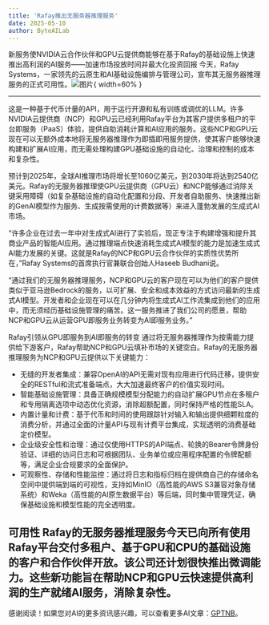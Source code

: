 ```yaml
---
title: 'Rafay推出无服务器推理服务'
date: 2025-05-10
author: ByteAILab
---
```


新服务使NVIDIA云合作伙伴和GPU云提供商能够在基于Rafay的基础设施上快速推出高利润的AI服务——加速市场投放时间并最大化投资回报
今天，Rafay Systems，一家领先的云原生和AI基础设施编排与管理公司，宣布其无服务器推理服务的正式可用性。![图片](https://ai-techpark.com/wp-content/uploads/Rafay-Launches.jpg){ width=60% }

---
这是一种基于代币计量的API，用于运行开源和私有训练或调优的LLM。许多NVIDIA云提供商（NCP）和GPU云已经利用Rafay平台为其客户提供多租户的平台即服务（PaaS）体验，提供自助消耗计算和AI应用的服务。这些NCP和GPU云现在可以无额外成本地将无服务器推理作为即插即用服务提供，使其客户能够快速构建和扩展AI应用，而无需处理构建GPU基础设施的自动化、治理和控制的成本和复杂性。

预计到2025年，全球AI推理市场将增长至1060亿美元，到2030年将达到2540亿美元。Rafay的无服务器推理使GPU云提供商（GPU云）和NCP能够通过消除关键采用障碍（如复杂基础设施的自动化配置和分段、开发者自助服务、快速推出新的GenAI模型作为服务、生成按需使用的计费数据等）来进入蓬勃发展的生成式AI市场。

“许多企业在过去一年中对生成式AI进行了实验后，现正专注于构建增强和提升其商业产品的智能AI应用。通过推理端点快速消耗生成式AI模型的能力是加速生成式AI能力发展的关键。这就是Rafay的NCP和GPU云合作伙伴的实质性优势所在，”Rafay Systems的首席执行官兼联合创始人Haseeb Budhani说。

“通过我们的无服务器推理服务，NCP和GPU云的客户现在可以为他们的客户提供类似于亚马逊Bedrock的服务，以可扩展、安全和成本效益的方式访问最新的生成式AI模型。开发者和企业现在可以在几分钟内将生成式AI工作流集成到他们的应用中，而无须经历基础设施管理的痛苦。这一服务推进了我们公司的愿景，帮助NCP和GPU云从运营GPU即服务业务转变为AI即服务业务。”

Rafay引领从GPU即服务到AI即服务的转变
通过将无服务器推理作为按需能力提供给下游客户，Rafay帮助NCP和GPU云填补市场的关键空白。Rafay的无服务器推理服务为NCP和GPU云提供以下关键能力：

- 无缝的开发者集成：兼容OpenAI的API无需对现有应用进行代码迁移，提供安全的RESTful和流式准备端点，大大加速最终客户的价值实现时间。
- 智能基础设施管理：具备正确规模模型分配能力的自动扩展GPU节点在多租户和专用隔离选项中动态优化资源，消除超额配置，同时保持严格的性能SLA。
- 内置计量和计费：基于代币和时间的使用跟踪针对输入和输出提供细颗粒度的消费分析，并通过全面的计量API与现有计费平台集成，实现透明的消费基础定价模型。
- 企业级安全性和治理：通过仅使用HTTPS的API端点、轮换的Bearer令牌身份验证、详细的访问日志和可根据团队、业务单位或应用程序配置的令牌配额等，满足企业合规要求的全面保护。
- 可观察性、存储和性能监控：通过将日志和指标归档在提供商自己的存储命名空间中提供端到端的可视性，支持如MinIO（高性能的AWS S3兼容对象存储系统）和Weka（高性能的AI原生数据平台）等后端，同时集中管理凭证，确保基础设施和模型性能的完全透明度。

可用性
Rafay的无服务器推理服务今天已向所有使用Rafay平台交付多租户、基于GPU和CPU的基础设施的客户和合作伙伴开放。该公司还计划很快推出微调能力。这些新功能旨在帮助NCP和GPU云快速提供高利润的生产就绪AI服务，消除复杂性。
---
感谢阅读！如果您对AI的更多资讯感兴趣，可以查看更多AI文章：[GPTNB](https://gptnb.com)。